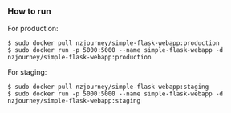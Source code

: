 ### How to run

For production:
```
$ sudo docker pull nzjourney/simple-flask-webapp:production
$ sudo docker run -p 5000:5000 --name simple-flask-webapp -d nzjourney/simple-flask-webapp:production
```

For staging:
```
$ sudo docker pull nzjourney/simple-flask-webapp:staging
$ sudo docker run -p 5000:5000 --name simple-flask-webapp -d nzjourney/simple-flask-webapp:staging
```
